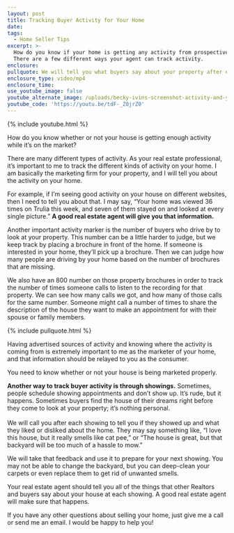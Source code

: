 ```yaml
---
layout: post
title: Tracking Buyer Activity for Your Home
date:
tags:
  - Home Seller Tips
excerpt: >-
  How do you know if your home is getting any activity from prospective buyers?
  There are a few different ways your agent can track activity.
enclosure:
pullquote: We will tell you what buyers say about your property after each showing.
enclosure_type: video/mp4
enclosure_time:
use_youtube_image: false
youtube_alternate_image: /uploads/becky-ivins-screenshot-activity-and-your-home-youtube.jpg
youtube_code: 'https://youtu.be/tdF-_Z0jrZ0'
---
```



{% include youtube.html %}

How do you know whether or not your house is getting enough activity while it’s on the market?

There are many different types of activity. As your real estate professional, it’s important to me to track the different kinds of activity on your home. I am basically the marketing firm for your property, and I will tell you about the activity on your home.

For example, if I’m seeing good activity on your house on different websites, then I need to tell you about that. I may say, “Your home was viewed 36 times on Trulia this week, and seven of them stayed on and looked at every single picture.” **A good real estate agent will give you that information.**

Another important activity marker is the number of buyers who drive by to look at your property. This number can be a little harder to judge, but we keep track by placing a brochure in front of the home. If someone is interested in your home, they’ll pick up a brochure. Then we can judge how many people are driving by your home based on the number of brochures that are missing.

We also have an 800 number on those property brochures in order to track the number of times someone calls to listen to the recording for that property. We can see how many calls we got, and how many of those calls for the same number. Someone might call a number of times to share the description of the house they want to make an appointment for with their spouse or family members.

{% include pullquote.html %}

Having advertised sources of activity and knowing where the activity is coming from is extremely important to me as the marketer of your home, and that information should be relayed to you as the consumer.

You need to know whether or not your house is being marketed properly.

**Another way to track buyer activity is through showings.** Sometimes, people schedule showing appointments and don’t show up. It’s rude, but it happens. Sometimes buyers find the house of their dreams right before they come to look at your property; it’s nothing personal.<br><br>We will call you after each showing to tell you if they showed up and what they liked or disliked about the home. They may say something like, “I love this house, but it really smells like cat pee,” or “The house is great, but that backyard will be too much of a hassle to mow.”

We will take that feedback and use it to prepare for your next showing. You may not be able to change the backyard, but you can deep-clean your carpets or even replace them to get rid of unwanted smells.

Your real estate agent should tell you all of the things that other Realtors and buyers say about your house at each showing. A good real estate agent will make sure that happens.

If you have any other questions about selling your home, just give me a call or send me an email. I would be happy to help you!